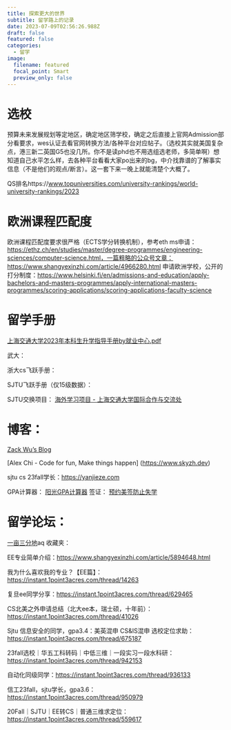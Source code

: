 ```yaml
---
title: 探索更大的世界
subtitle: 留学路上的记录
date: 2023-07-09T02:56:26.988Z
draft: false
featured: false
categories:
  - 留学
image:
  filename: featured
  focal_point: Smart
  preview_only: false
---
```




# 选校

预算未来发展规划等定地区，确定地区筛学校，确定之后直接上官网Admission部分看要求，wes认证去看官网转换方法/各种平台对应帖子。（选校其实就美国复杂点，港三新二英国G5也没几所。你不是读phd也不用选组选老师，多简单啊）想知道自己水平怎么样，去各种平台看看大家po出来的bg，中介找靠谱的了解事实信息（不是他们的观点/断言）。这一套下来一晚上就能清楚个大概了。

QS排名https://www.topuniversities.com/university-rankings/world-university-rankings/2023
# 欧洲课程匹配度
欧洲课程匹配度要求很严格（ECTS学分转换机制），参考eth ms申请：https://ethz.ch/en/studies/master/degree-programmes/engineering-sciences/computer-science.html，一篇粗略的公众号文章：https://www.shangyexinzhi.com/article/4966280.html
申请欧洲学校，公开的打分制度：https://www.helsinki.fi/en/admissions-and-education/apply-bachelors-and-masters-programmes/apply-international-masters-programmes/scoring-applications/scoring-applications-faculty-science


# 留学手册
[上海交通大学2023年本科生升学指导手册by就业中心.pdf](上海交通大学2023年本科生升学指导手册by就业中心.pdf)



武大：

浙大cs飞跃手册：


SJTU飞跃手册（仅15级数据）：


SJTU交换项目：
[海外学习项目 - 上海交通大学国际合作与交流处](https://global.sjtu.edu.cn/studyAbroad/index/5)

# 博客：
[Zack Wu’s Blog](https://www.zackwu.com)

[Alex Chi - Code for fun, Make things happen] (https://www.skyzh.dev)

sjtu cs 23fall学长：https://yanjieze.com

GPA计算器：
[阳光GPA计算器](https://yoursunny.com/p/GPA/)
签证：
[预约美签防止失学](https://tuixue.online/visa/)

# 留学论坛：
[一亩三分地](https://www.1point3acres.com)aq
收藏夹：

EE专业简单介绍：https://www.shangyexinzhi.com/article/5894648.html

我为什么喜欢我的专业？【EE篇】：https://instant.1point3acres.com/thread/14263

复旦ee同学分享：https://instant.1point3acres.com/thread/629465

CS北美之外申请总结（北大ee本，瑞士硕，十年前）：https://instant.1point3acres.com/thread/41026

Sjtu 信息安全的同学，gpa3.4：美英混申 CS&IS混申 选校定位求助：https://instant.1point3acres.com/thread/675187

23fall选校｜华五工科转码｜中低三维｜一段实习一段水科研：https://instant.1point3acres.com/thread/942153

自动化同级同学：https://instant.1point3acres.com/thread/936133

信工23fall，sjtu学长，gpa3.6：https://instant.1point3acres.com/thread/950979

20Fall｜SJTU｜EE转CS｜普通三维求定位：https://instant.1point3acres.com/thread/559617
